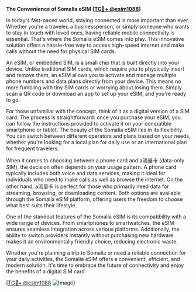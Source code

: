 **The Convenience of Somalia eSIM [[TG💪+ @esim1088](https://t.me/s/esim1088)]**

In today's fast-paced world, staying connected is more important than ever. Whether you're a traveler, a businessperson, or simply someone who wants to stay in touch with loved ones, having reliable mobile connectivity is essential. That's where the Somalia eSIM comes into play. This innovative solution offers a hassle-free way to access high-speed internet and make calls without the need for physical SIM cards.

An eSIM, or embedded SIM, is a small chip that is built directly into your device. Unlike traditional SIM cards, which require you to physically insert and remove them, an eSIM allows you to activate and manage multiple phone numbers and data plans directly from your device. This means no more fumbling with tiny SIM cards or worrying about losing them. Simply scan a QR code or download an app to set up your eSIM, and you're ready to go.

For those unfamiliar with the concept, think of it as a digital version of a SIM card. The process is straightforward: once you purchase your eSIM, you can follow the instructions provided to activate it on your compatible smartphone or tablet. The beauty of the Somalia eSIM lies in its flexibility. You can switch between different operators and plans based on your needs, whether you're looking for a local plan for daily use or an international plan for frequent travelers.

When it comes to choosing between a phone card and a流量卡 (data-only SIM), the decision often depends on your usage pattern. A phone card typically includes both voice and data services, making it ideal for individuals who need to make calls as well as browse the internet. On the other hand, a流量卡 is perfect for those who primarily need data for streaming, browsing, or downloading content. Both options are available through the Somalia eSIM platform, offering users the freedom to choose what best suits their lifestyle.

One of the standout features of the Somalia eSIM is its compatibility with a wide range of devices. From smartphones to smartwatches, the eSIM ensures seamless integration across various platforms. Additionally, the ability to switch providers instantly without purchasing new hardware makes it an environmentally friendly choice, reducing electronic waste.

Whether you're planning a trip to Somalia or need a reliable connection for your daily activities, the Somalia eSIM offers a convenient, efficient, and modern solution. It's time to embrace the future of connectivity and enjoy the benefits of a digital SIM card.

[[TG💪+ @esim1088](https://t.me/s/esim1088) ![Image](https://i.postimg.cc/Y0z9fWf4/image.png)]